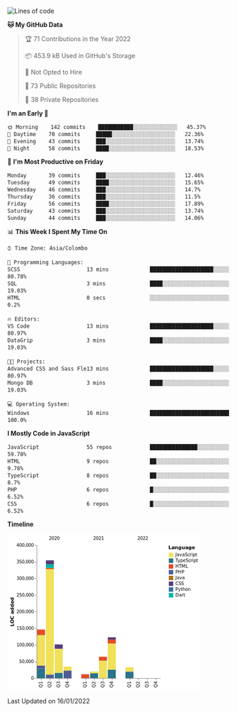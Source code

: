 
<!--START_SECTION:waka-->
![Lines of code](https://img.shields.io/badge/From%20Hello%20World%20I%27ve%20Written-891%20Thousand%20lines%20of%20code-blue)

**🐱 My GitHub Data** 

> 🏆 71 Contributions in the Year 2022
 > 
> 📦 453.9 kB Used in GitHub's Storage 
 > 
> 🚫 Not Opted to Hire
 > 
> 📜 73 Public Repositories 
 > 
> 🔑 38 Private Repositories  
 > 
**I'm an Early 🐤** 

```text
🌞 Morning    142 commits    ███████████░░░░░░░░░░░░░░   45.37% 
🌆 Daytime    70 commits     █████░░░░░░░░░░░░░░░░░░░░   22.36% 
🌃 Evening    43 commits     ███░░░░░░░░░░░░░░░░░░░░░░   13.74% 
🌙 Night      58 commits     ████░░░░░░░░░░░░░░░░░░░░░   18.53%

```
📅 **I'm Most Productive on Friday** 

```text
Monday       39 commits     ███░░░░░░░░░░░░░░░░░░░░░░   12.46% 
Tuesday      49 commits     ████░░░░░░░░░░░░░░░░░░░░░   15.65% 
Wednesday    46 commits     ███░░░░░░░░░░░░░░░░░░░░░░   14.7% 
Thursday     36 commits     ███░░░░░░░░░░░░░░░░░░░░░░   11.5% 
Friday       56 commits     ████░░░░░░░░░░░░░░░░░░░░░   17.89% 
Saturday     43 commits     ███░░░░░░░░░░░░░░░░░░░░░░   13.74% 
Sunday       44 commits     ███░░░░░░░░░░░░░░░░░░░░░░   14.06%

```


📊 **This Week I Spent My Time On** 

```text
⌚︎ Time Zone: Asia/Colombo

💬 Programming Languages: 
SCSS                     13 mins             ████████████████████░░░░░   80.78% 
SQL                      3 mins              ████░░░░░░░░░░░░░░░░░░░░░   19.03% 
HTML                     0 secs              ░░░░░░░░░░░░░░░░░░░░░░░░░   0.2%

🔥 Editors: 
VS Code                  13 mins             ████████████████████░░░░░   80.97% 
DataGrip                 3 mins              ████░░░░░░░░░░░░░░░░░░░░░   19.03%

🐱‍💻 Projects: 
Advanced CSS and Sass Fle13 mins             ████████████████████░░░░░   80.97% 
Mongo DB                 3 mins              ████░░░░░░░░░░░░░░░░░░░░░   19.03%

💻 Operating System: 
Windows                  16 mins             █████████████████████████   100.0%

```

**I Mostly Code in JavaScript** 

```text
JavaScript               55 repos            ███████████████░░░░░░░░░░   59.78% 
HTML                     9 repos             ██░░░░░░░░░░░░░░░░░░░░░░░   9.78% 
TypeScript               8 repos             ██░░░░░░░░░░░░░░░░░░░░░░░   8.7% 
PHP                      6 repos             █░░░░░░░░░░░░░░░░░░░░░░░░   6.52% 
CSS                      6 repos             █░░░░░░░░░░░░░░░░░░░░░░░░   6.52%

```


**Timeline**

![Chart not found](https://raw.githubusercontent.com/ccweerasinghe1994/ccweerasinghe1994/master/charts/bar_graph.png) 


 Last Updated on 16/01/2022
<!--END_SECTION:waka-->
